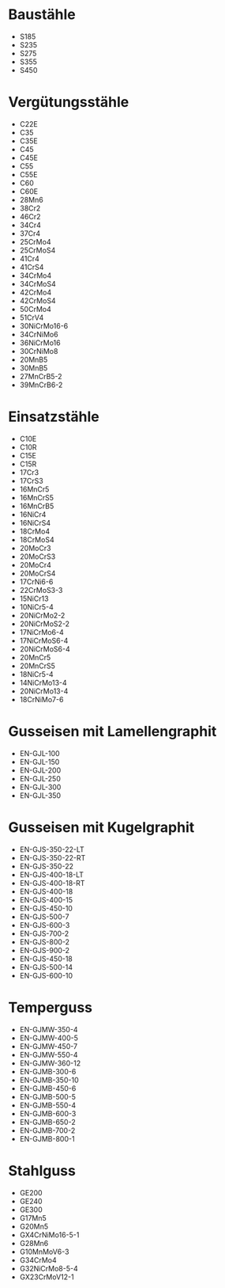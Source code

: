 # Baustähle  
- S185  
- S235  
- S275  
- S355  
- S450  

# Vergütungsstähle  
- C22E  
- C35   
- C35E  
- C45  
- C45E  
- C55  
- C55E  
- C60  
- C60E  
- 28Mn6  
- 38Cr2  
- 46Cr2  
- 34Cr4  
- 37Cr4  
- 25CrMo4  
- 25CrMoS4  
- 41Cr4  
- 41CrS4  
- 34CrMo4  
- 34CrMoS4  
- 42CrMo4  
- 42CrMoS4  
- 50CrMo4  
- 51CrV4  
- 30NiCrMo16-6  
- 34CrNiMo6  
- 36NiCrMo16  
- 30CrNiMo8  
- 20MnB5  
- 30MnB5
- 27MnCrB5-2  
- 39MnCrB6-2  

# Einsatzstähle  
- C10E  
- C10R  
- C15E  
- C15R  
- 17Cr3  
- 17CrS3  
- 16MnCr5  
- 16MnCrS5  
- 16MnCrB5  
- 16NiCr4  
- 16NiCrS4  
- 18CrMo4  
- 18CrMoS4  
- 20MoCr3  
- 20MoCrS3  
- 20MoCr4  
- 20MoCrS4  
- 17CrNi6-6  
- 22CrMoS3-3  
- 15NiCr13  
- 10NiCr5-4  
- 20NiCrMo2-2  
- 20NiCrMoS2-2  
- 17NiCrMo6-4  
- 17NiCrMoS6-4  
- 20NiCrMoS6-4  
- 20MnCr5  
- 20MnCrS5  
- 18NiCr5-4  
- 14NiCrMo13-4  
- 20NiCrMo13-4  
- 18CrNiMo7-6  

# Gusseisen mit Lamellengraphit  
- EN-GJL-100  
- EN-GJL-150  
- EN-GJL-200  
- EN-GJL-250  
- EN-GJL-300  
- EN-GJL-350  

# Gusseisen mit Kugelgraphit  
- EN-GJS-350-22-LT  
- EN-GJS-350-22-RT  
- EN-GJS-350-22  
- EN-GJS-400-18-LT  
- EN-GJS-400-18-RT  
- EN-GJS-400-18  
- EN-GJS-400-15  
- EN-GJS-450-10  
- EN-GJS-500-7  
- EN-GJS-600-3  
- EN-GJS-700-2  
- EN-GJS-800-2  
- EN-GJS-900-2  
- EN-GJS-450-18  
- EN-GJS-500-14  
- EN-GJS-600-10  

# Temperguss  
- EN-GJMW-350-4  
- EN-GJMW-400-5  
- EN-GJMW-450-7  
- EN-GJMW-550-4  
- EN-GJMW-360-12  
- EN-GJMB-300-6  
- EN-GJMB-350-10  
- EN-GJMB-450-6  
- EN-GJMB-500-5  
- EN-GJMB-550-4   
- EN-GJMB-600-3  
- EN-GJMB-650-2  
- EN-GJMB-700-2  
- EN-GJMB-800-1  

# Stahlguss  
-  GE200  
-  GE240  
-  GE300  
-  G17Mn5  
-  G20Mn5  
-  GX4CrNiMo16-5-1  
-  G28Mn6  
-  G10MnMoV6-3  
-  G34CrMo4  
-  G32NiCrMo8-5-4  
-  GX23CrMoV12-1  
